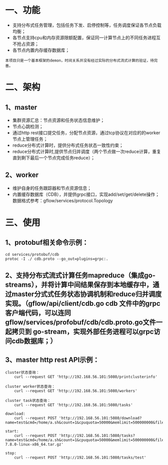 # 一、功能
- 支持分布式任务管理，包括任务下发、启停控制等，任务调度保证各节点负载均衡；
- 各节点支持cpu和内存资源限额配置，保证同一计算节点上的不同任务进程互不抢占资源；
- 各节点内置内存缓存数据库；

```
本项目只是一个基本框架的demon，时间关系并没有经过实际的分布式流式计算的验证，待完善。
```
# 二、架构

## 1、master
- 集群资源汇总：节点资源和任务状态信息维护；
- 节点心跳检测；
- 通过http rest接口提交任务，分配节点资源，通过tcp协议在对应的的worker节点上管理任务；
- reduce分布式计算时，提供分布式任务状态一致性约束；
- reduce分布式计算时,提供节点归并调度（两个节点做一次reduce计算，重复直到剩下最后一个节点完成任务reduce）；

## 2、worker
- 维护自身的任务跟踪器和节点资源信息；
- 内置缓存数据库（CDB），并提供grpc接口，实现add/set/get/delete操作；数据格式参考：gflow/services/protocol.Topology

# 三、使用

## 1、protobuf相关命令示例：
```
cd services/protobuf/cdb
protoc -I ./ cdb.proto --go_out=plugins=grpc:.
```

## 2、支持分布式流式计算任务mapreduce（集成go-streams），并将计算中间结果保存到本地缓存中，通过master分式式任务状态协调机制和reduce归并调度实现。（gflow/api/client/cdb.go cdb 文件中的grpc客户端代码，可以连同gflow/services/profobuf/cdb/cdb.proto.go文件一起拷贝到 go-stream，实现外部任务进程可以grpc访问cdb数据库；）

## 3、master http rest API示例：
```
cluster状态查询：
    curl --request GET 'http://192.168.56.101:5080/printclusterinfo'

cluster worker状态查询：
    curl --request GET 'http://192.168.56.101:5080/workers'

cluster task状态查询：
    curl --request GET 'http://192.168.56.101:5080/tasks'

download:
    curl --request POST 'http://192.168.56.101:5080/download?name=test&cmd=/home/a.sh&count=1&cpuquota=50000&memlimit=500000000&filename=/home/tmp'

start:
    curl --request POST 'http://192.168.56.101:5080/tasks?name=test&cmd=/home/a.sh&count=1&cpuquota=50000&memlimit=500000000&filename=/data/filebeat-7.8.0-linux-x86_64.tar.gz'

stop:
    curl --request POST 'http://192.168.56.101:5080/tasks/test'
```

